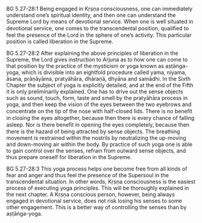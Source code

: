 BG 5.27-28:1	Being engaged in Kṛṣṇa consciousness, one can immediately understand one’s spiritual identity, and then one can understand the Supreme Lord by means of devotional service. When one is well situated in devotional service, one comes to the transcendental position, qualiﬁed to feel the presence of the Lord in the sphere of one’s activity. This particular position is called liberation in the Supreme.

BG 5.27-28:2	After explaining the above principles of liberation in the Supreme, the Lord gives instruction to Arjuna as to how one can come to that position by the practice of the mysticism or yoga known as aṣṭāṅga-yoga, which is divisible into an eightfold procedure called yama, niyama, āsana, prāṇāyāma, pratyāhāra, dhāraṇā, dhyāna and samādhi. In the Sixth Chapter the subject of yoga is explicitly detailed, and at the end of the Fifth it is only preliminarily explained. One has to drive out the sense objects such as sound, touch, form, taste and smell by the pratyāhāra process in yoga, and then keep the vision of the eyes between the two eyebrows and concentrate on the tip of the nose with half-closed lids. There is no beneﬁt in closing the eyes altogether, because then there is every chance of falling asleep. Nor is there beneﬁt in opening the eyes completely, because then there is the hazard of being attracted by sense objects. The breathing movement is restrained within the nostrils by neutralizing the up-moving and down-moving air within the body. By practice of such yoga one is able to gain control over the senses, refrain from outward sense objects, and thus prepare oneself for liberation in the Supreme.

BG 5.27-28:3	This yoga process helps one become free from all kinds of fear and anger and thus feel the presence of the Supersoul in the transcendental situation. In other words, Kṛṣṇa consciousness is the easiest process of executing yoga principles. This will be thoroughly explained in the next chapter. A Kṛṣṇa conscious person, however, being always engaged in devotional service, does not risk losing his senses to some other engagement. This is a better way of controlling the senses than by aṣṭāṅga-yoga.